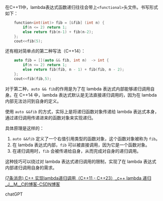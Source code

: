 在C++11中，lambda表达式函数递归往往会带上`<functional>`头文件。书写形式如下：

```c++
    function<int(int)> fib = [&fib] (int n) {
        if(n <= 2) return 1;
        else return fib(n-1) + fib(n-2);
    };
	cout<<fib(5);
```

还有相对简单点的第二种写法（C++14）：

```c++
    auto fib = [](auto && fib, int n)  -> int {
        if(n <= 2) return 1;
        else return fib(fib, n - 1) + fib(fib, n - 2);
    };
    cout<<fib(fib,5);
```

对于第二种，`auto && fib`的作用是为了在 lambda 表达式内部能够递归调用自身。在 C++14 中，lambda 表达式默认是无法直接递归调用的，因为在 lambda 内部无法访问到自身的定义。

使用 `auto &&fib` 的方式，实际上是将递归函数对象传递给 lambda 表达式本身，通过递归调用传递进来的函数对象来实现递归。

具体原理是这样的：

1. `auto &&fib` 定义了一个右值引用类型的函数对象，这个函数对象被称为 `fib`。
2. 在 lambda 表达式内部，`fib` 可以被直接调用，因为它是一个函数对象。
3. 在递归调用时，`fib` 会被传递给自身，从而完成对自身的递归调用。

这种技巧可以绕过对 lambda 表达式递归调用的限制，实现了在 lambda 表达式内部递归调用自身的需求。



[(7条消息) C++ 实现lambda递归调用（C++11 - C++23）_c++ lambda 递归_J__M__C的博客-CSDN博客](https://blog.csdn.net/J__M__C/article/details/125437699?ops_request_misc=&request_id=&biz_id=102&utm_term=lambda表达式泛型递归&utm_medium=distribute.pc_search_result.none-task-blog-2~all~sobaiduweb~default-0-125437699.142^v91^insert_down1,239^v3^control&spm=1018.2226.3001.4187)

chatGPT